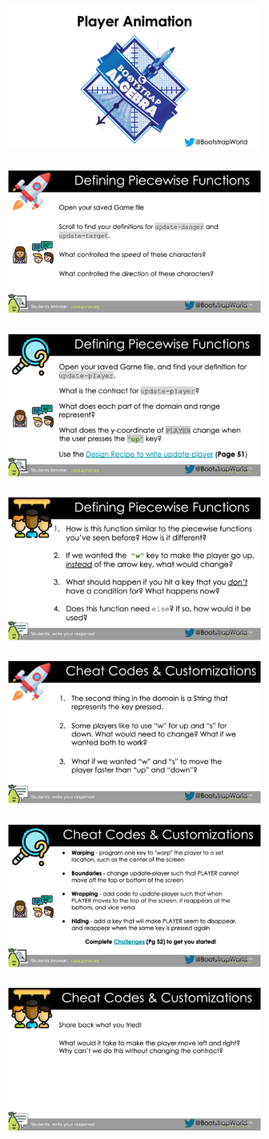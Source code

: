 #

![Player_Animation-Pyret-0000.png](Player_Animation-Pyret-0000.png)

#

![Player_Animation-Pyret-0001.png](Player_Animation-Pyret-0001.png)

#

![Player_Animation-Pyret-0002.png](Player_Animation-Pyret-0002.png)

#

![Player_Animation-Pyret-0003.png](Player_Animation-Pyret-0003.png)

#

![Player_Animation-Pyret-0004.png](Player_Animation-Pyret-0004.png)

#

![Player_Animation-Pyret-0005.png](Player_Animation-Pyret-0005.png)

#

![Player_Animation-Pyret-0006.png](Player_Animation-Pyret-0006.png)

